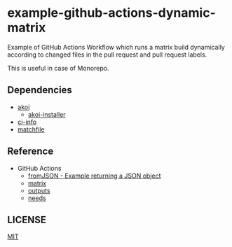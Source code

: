 # example-github-actions-dynamic-matrix

Example of GitHub Actions Workflow which runs a matrix build dynamically according to changed files in the pull request and pull request labels.

This is useful in case of Monorepo.

## Dependencies

* [akoi](https://github.com/suzuki-shunsuke/akoi)
  * [akoi-installer](https://github.com/suzuki-shunsuke/akoi-installer)
* [ci-info](https://github.com/suzuki-shunsuke/ci-info)
* [matchfile](https://github.com/suzuki-shunsuke/matchfile)

## Reference

* GitHub Actions
  * [fromJSON - Example returning a JSON object](https://docs.github.com/en/actions/reference/context-and-expression-syntax-for-github-actions#example-returning-a-json-object)
  * [matrix](https://docs.github.com/en/actions/reference/workflow-syntax-for-github-actions#jobsjob_idstrategymatrix)
  * [outputs](https://docs.github.com/en/actions/reference/workflow-syntax-for-github-actions#jobsjob_idoutputs)
  * [needs](https://docs.github.com/en/actions/reference/workflow-syntax-for-github-actions#jobsjob_idneeds)

## LICENSE

[MIT](LICENSE)
